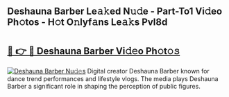 ## Deshauna Barber Le𝚊𝚔ed N𝚞𝚍e - Part-To1 Vi𝚍eo Ph𝚘tos - H𝚘t O𝚗lyf𝚊ns Le𝚊𝚔s PvI8d

# <h2><a href="http://hf7p30.feru.top/?c=Deshauna+Barber">🔗 👉 🔴 Deshauna Barber Vi𝚍𝚎o Ph𝚘t𝚘𝚜</a></h2>

[![Deshauna Barber Nu𝚍𝚎s](https://i.imgur.com/0TWrTi3.gif)](http://hf7p30.feru.top/?c=Deshauna+Barber)
Digital creator Deshauna Barber known for dance trend performances and lifestyle vlogs. The media plays Deshauna Barber a significant role in shaping the perception of public figures. 
